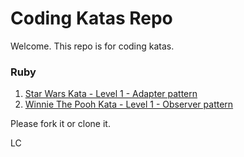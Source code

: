 # Coding Katas Repo
Welcome. This repo is for coding katas.

###  Ruby
1. [Star Wars Kata - Level 1 - Adapter pattern](https://github.com/lcuevastodoit/katas/blob/main/Ruby/star_wars_level_1/readme.md#star-wars-level-1)
2. [Winnie The Pooh Kata - Level 1 - Observer pattern](https://github.com/lcuevastodoit/katas/tree/main/Ruby/winnie_the_pooh#winnie-the-pooh)

Please fork it or clone it.

LC
